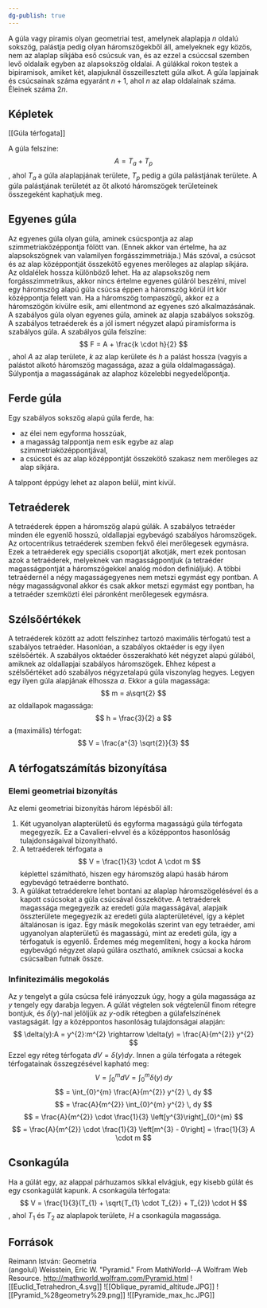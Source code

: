 ```yaml
---
dg-publish: true
---
```

A gúla vagy piramis olyan geometriai test, amelynek alaplapja $n$ oldalú sokszög, palástja pedig olyan háromszögekből áll, amelyeknek egy közös, nem az alaplap síkjába eső csúcsuk van, és az ezzel a csúccsal szemben levő oldalaik egyben az alapsokszög oldalai. A gúlákkal rokon testek a bipiramisok, amiket két, alapjuknál összeillesztett gúla alkot. A gúla lapjainak és csúcsainak száma egyaránt $n+1$, ahol $n$ az alap oldalainak száma. Éleinek száma $2n$.

## Képletek

[[Gúla térfogata]]

A gúla felszíne: 
$$
A = T_{a} + T_{p}
$$
, ahol $T_{a}$ a gúla alaplapjának területe, $T_{p}$ pedig a gúla palástjának területe. A gúla palástjának területét az őt alkotó háromszögek területeinek összegeként kaphatjuk meg.

## Egyenes gúla

Az egyenes gúla olyan gúla, aminek csúcspontja az alap szimmetriaközéppontja fölött van. (Ennek akkor van értelme, ha az alapsokszögnek van valamilyen forgásszimmetriája.) Más szóval, a csúcsot és az alap középpontját összekötő egyenes merőleges az alaplap síkjára. Az oldalélek hossza különböző lehet. Ha az alapsokszög nem forgásszimmetrikus, akkor nincs értelme egyenes gúláról beszélni, mivel egy háromszög alapú gúla csúcsa éppen a háromszög körül írt kör középpontja felett van. Ha a háromszög tompaszögű, akkor ez a háromszögön kívülre esik, ami ellentmond az egyenes szó alkalmazásának. A szabályos gúla olyan egyenes gúla, aminek az alapja szabályos sokszög. A szabályos tetraéderek és a jól ismert négyzet alapú piramisforma is szabályos gúla. A szabályos gúla felszíne: 
$$
F = A + \frac{k \cdot h}{2}
$$
, ahol $A$ az alap területe, $k$ az alap kerülete és $h$ a palást hossza (vagyis a palástot alkotó háromszög magassága, azaz a gúla oldalmagassága). Súlypontja a magasságának az alaphoz közelebbi negyedelőpontja.

## Ferde gúla

Egy szabályos sokszög alapú gúla ferde, ha:
- az élei nem egyforma hosszúak,
- a magasság talppontja nem esik egybe az alap szimmetriaközéppontjával,
- a csúcsot és az alap középpontját összekötő szakasz nem merőleges az alap síkjára. 

A talppont éppúgy lehet az alapon belül, mint kívül.

## Tetraéderek

A tetraéderek éppen a háromszög alapú gúlák. A szabályos tetraéder minden éle egyenlő hosszú, oldallapjai egybevágó szabályos háromszögek. Az ortocentrikus tetraéderek szemben fekvő élei merőlegesek egymásra. Ezek a tetraéderek egy speciális csoportját alkotják, mert ezek pontosan azok a tetraéderek, melyeknek van magasságpontjuk (a tetraéder magasságpontját a háromszögekkel analóg módon definiáljuk). A többi tetraédernél a négy magasságegyenes nem metszi egymást egy pontban. A négy magasságvonal akkor és csak akkor metszi egymást egy pontban, ha a tetraéder szemközti élei páronként merőlegesek egymásra.

## Szélsőértékek

A tetraéderek között az adott felszínhez tartozó maximális térfogatú test a szabályos tetraéder. Hasonlóan, a szabályos oktaéder is egy ilyen szélsőérték. A szabályos oktaéder összerakható két négyzet alapú gúlából, amiknek az oldallapjai szabályos háromszögek. Ehhez képest a szélsőértéket adó szabályos négyzetalapú gúla viszonylag hegyes. Legyen egy ilyen gúla alapjának élhossza $a$. Ekkor a gúla magassága:
$$
m = a\sqrt{2}
$$
az oldallapok magassága:
$$
h = \frac{3}{2} a
$$
a (maximális) térfogat:
$$
V = \frac{a^{3} \sqrt{2}}{3}
$$

## A térfogatszámítás bizonyítása

### Elemi geometriai bizonyítás

Az elemi geometriai bizonyítás három lépésből áll:
1. Két ugyanolyan alapterületű és egyforma magasságú gúla térfogata megegyezik. Ez a Cavalieri-elvvel és a középpontos hasonlóság tulajdonságaival bizonyítható.
2. A tetraéderek térfogata a 
$$
V = \frac{1}{3} \cdot A \cdot m
$$
 képlettel számítható, hiszen egy háromszög alapú hasáb három egybevágó tetraéderre bontható.
3. A gúlákat tetraéderekre lehet bontani az alaplap háromszögelésével és a kapott csúcsokat a gúla csúcsával összekötve. A tetraéderek magassága megegyezik az eredeti gúla magasságával, alapjaik összterülete megegyezik az eredeti gúla alapterületével, így a képlet általánosan is igaz. Egy másik megokolás szerint van egy tetraéder, ami ugyanolyan alapterületű és magasságú, mint az eredeti gúla, így a térfogatuk is egyenlő. Érdemes még megemlíteni, hogy a kocka három egybevágó négyzet alapú gúlára osztható, amiknek csúcsai a kocka csúcsaiban futnak össze.

### Infinitezimális megokolás

Az $y$ tengelyt a gúla csúcsa felé irányozzuk úgy, hogy a gúla magassága az $y$ tengely egy darabja legyen. A gúlát végtelen sok végtelenül finom rétegre bontjuk, és $\delta(y)$-nal jelöljük az $y$-odik rétegben a gúlafelszínének vastagságát. Így a középpontos hasonlóság tulajdonságai alapján:
$$
\delta(y):A = y^{2}:m^{2} \rightarrow \delta(y) = \frac{A}{m^{2}} y^{2}
$$
Ezzel egy réteg térfogata $dV = \delta(y) dy$. Innen a gúla térfogata a rétegek térfogatainak összegzésével kapható meg:
$$
V = \int_{0}^{m} dV = \int_{0}^{m} \delta(y) \, dy
$$
$$
= \int_{0}^{m} \frac{A}{m^{2}} y^{2} \, dy
$$
$$
= \frac{A}{m^{2}} \int_{0}^{m} y^{2} \, dy
$$
$$
= \frac{A}{m^{2}} \cdot \frac{1}{3} \left[y^{3}\right]_{0}^{m}
$$
$$
= \frac{A}{m^{2}} \cdot \frac{1}{3} \left[m^{3} - 0\right] = \frac{1}{3} A \cdot m
$$

## Csonkagúla

Ha a gúlát egy, az alappal párhuzamos síkkal elvágjuk, egy kisebb gúlát és egy csonkagúlát kapunk. A csonkagúla térfogata: 
$$
V = \frac{1}{3}(T_{1} + \sqrt{T_{1} \cdot T_{2}} + T_{2}) \cdot H
$$
, ahol $T_{1}$ és $T_{2}$ az alaplapok területe, $H$ a csonkagúla magassága.

## Források

Reimann István: Geometria  
(angolul) Weisstein, Eric W. "Pyramid." From MathWorld--A Wolfram Web Resource. http://mathworld.wolfram.com/Pyramid.html
![[Euclid_Tetrahedron_4.svg]]
![[Oblique_pyramid_altitude.JPG]]
![[Pyramid_%28geometry%29.png]]
![[Pyramide_max_hc.JPG]]
